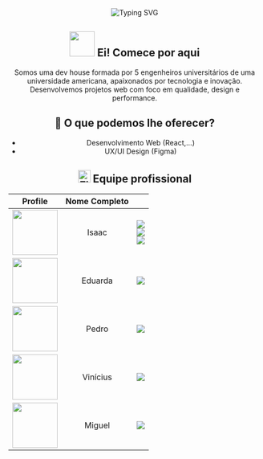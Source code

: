<header> 
	<div>
		<img src="https://readme-typing-svg.herokuapp.com?font=Poppins&weight=500&size=55&duration=3000&pause=700&color=fff&center=true&vCenter=true&random=false&width=1000&height=85&lines=Olá%2C+Dev_;Seja-BemVindo(a)+%3A%29_;Nós+somos+a+5kbyte+👾🕹️_" alt="Typing SVG"/>

## <img src="https://raw.githubusercontent.com/kaueMarques/kaueMarques/master/hi.gif" height="50px"> Ei! Comece por aqui
Somos uma dev house formada por 5 engenheiros universitários de uma universidade americana, apaixonados por tecnologia e inovação.
Desenvolvemos projetos web com foco em qualidade, design e performance.

## 🚀 O que podemos lhe oferecer?
- Desenvolvimento Web (React,...)
- UX/UI Design (Figma)

## <img src="https://raw.githubusercontent.com/Tarikul-Islam-Anik/Telegram-Animated-Emojis/main/Flags/Flag%20Brazil.webp" alt="Flag Brazil" width="25" height="25" /> Equipe profissional

|                                               Profile                                                |       Nome Completo        |                                                                                                                                                                                                                                                                                                                                                                                                                                                                                                                                                                                                                                                                                                                 |
| :--------------------------------------------------------------------------------------------------: | :------------------------: | :-------------------------------------------------------------------------------------------------------------------------------------------------------------------------------------------------------------------------------------------------------------------------------------------------------------------------------------------------------------------------------------------------------------------------------------------------------------------------------------------------------------------------------------------------------------------------------------------------------------------------------------------------------------------------------------------------------------: |
|     [<img src="https://github.com/DevSaLLein.png" height="90px">](https://github.com/DevSaLLein)     |   Isaac     |                                                                                                           <div> [<img src="https://img.shields.io/badge/-GitHub-black?style=for-the-badge&logo=github&logoColor=white"/>](https://github.com/DevSaLLein) <br/> [<img src="https://img.shields.io/badge/-LinkedIn-%230077B5?style=for-the-badge&logo=linkedin&logoColor=white" />](https://www.linkedin.com/in/devsallein) <br/> [<img src="https://img.shields.io/badge/-Instagram-hotpink?style=for-the-badge&logo=instagram&logoColor=white"/>](https://www.instagram.com/http.zaclimaaxs/) </div>                                                                                                            |
|     [<img src="https://github.com/eduardavqa.png" height="90px">](https://github.com/eduardavqa)     |   Eduarda    |                                                                                                           <div> [<img src="https://img.shields.io/badge/-GitHub-black?style=for-the-badge&logo=github&logoColor=white"/>](https://github.com/eduardavqa) <br/> |
|     [<img src="https://github.com/PedroKeita.png" height="90px">](https://github.com/PedroKeita)     |   Pedro    |                                                                                                           <div> [<img src="https://img.shields.io/badge/-GitHub-black?style=for-the-badge&logo=github&logoColor=white"/>](https://github.com/PedroKeita) <br/> |
|     [<img src="https://github.com/ViniciusFialhus.png" height="90px">](https://github.com/ViniciusFialhus)     |   Vinícius    |                                                                                                           <div> [<img src="https://img.shields.io/badge/-GitHub-black?style=for-the-badge&logo=github&logoColor=white"/>](https://github.com/ViniciusFialhus) <br/> |
|     [<img src="https://github.com/myguell-juan.png" height="90px">](https://github.com/myguell-juan)     |   Miguel    |                                                                                                           <div> [<img src="https://img.shields.io/badge/-GitHub-black?style=for-the-badge&logo=github&logoColor=white"/>](https://github.com/myguell-juan) <br/> |


<!--

**Here are some ideas to get you started:**

🙋‍♀️ A short introduction - what is your organization all about?
🌈 Contribution guidelines - how can the community get involved?
👩‍💻 Useful resources - where can the community find your docs? Is there anything else the community should know?
🍿 Fun facts - what does your team eat for breakfast?
🧙 Remember, you can do mighty things with the power of [Markdown](https://docs.github.com/github/writing-on-github/getting-started-with-writing-and-formatting-on-github/basic-writing-and-formatting-syntax)
-->
